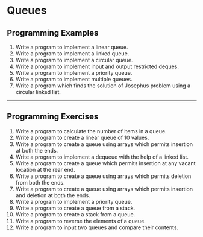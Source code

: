 # Queues
## Programming Examples

1. Write a program to implement a linear queue.
2. Write a program to implement a linked queue.
3. Write a program to implement a circular queue.
4. Write a program to implement input and output restricted deques.
5. Write a program to implement a priority queue.
6. Write a program to implement multiple queues.
7. Write a program which finds the solution of Josephus problem using a circular linked list.

---

## Programming Exercises

1. Write a program to calculate the number of items in a queue.
2.	 Write a program to create a linear queue of 10 values.
3.	 Write a program to create a queue using arrays which permits insertion at both the ends.
4.	 Write a program to implement a dequeue with the help of a linked list.
5. Write a program to create a queue which permits insertion at any vacant location at the rear end.
6.	 Write a program to create a queue using arrays which permits deletion from both the ends.
7.	 Write a program to create a queue using arrays which permits insertion and deletion at both the ends.
8.	 Write a program to implement a priority queue.
9. Write a program to create a queue from a stack.
10. Write a program to create a stack from a queue.
11. Write a program to reverse the elements of a queue.
12. Write a program to input two queues and compare their contents.
